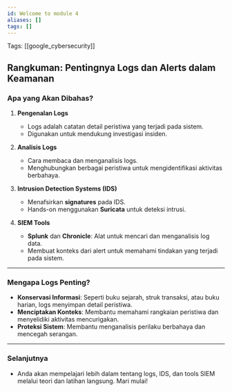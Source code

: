 ```yaml
---
id: Welcome to module 4
aliases: []
tags: []
---
```


Tags: [[google_cybersecurity]]

## **Rangkuman: Pentingnya Logs dan Alerts dalam Keamanan**

### **Apa yang Akan Dibahas?**
1. **Pengenalan Logs**
   - Logs adalah catatan detail peristiwa yang terjadi pada sistem.
   - Digunakan untuk mendukung investigasi insiden.

2. **Analisis Logs**
   - Cara membaca dan menganalisis logs.
   - Menghubungkan berbagai peristiwa untuk mengidentifikasi aktivitas berbahaya.

3. **Intrusion Detection Systems (IDS)**
   - Menafsirkan **signatures** pada IDS.
   - Hands-on menggunakan **Suricata** untuk deteksi intrusi.

4. **SIEM Tools**
   - **Splunk** dan **Chronicle**: Alat untuk mencari dan menganalisis log data.
   - Membuat konteks dari alert untuk memahami tindakan yang terjadi pada sistem.

---

### **Mengapa Logs Penting?**
- **Konservasi Informasi**: Seperti buku sejarah, struk transaksi, atau buku harian, logs menyimpan detail peristiwa.
- **Menciptakan Konteks**: Membantu memahami rangkaian peristiwa dan menyelidiki aktivitas mencurigakan.
- **Proteksi Sistem**: Membantu menganalisis perilaku berbahaya dan mencegah serangan.

---

### **Selanjutnya**
- Anda akan mempelajari lebih dalam tentang logs, IDS, dan tools SIEM melalui teori dan latihan langsung. Mari mulai!
